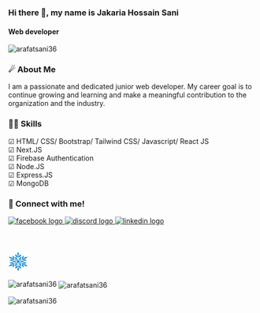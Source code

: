 ### Hi there 👋, my name is Jakaria Hossain Sani
#### Web developer

<p align="left"> <img src="https://komarev.com/ghpvc/?username=arafatsani36&label=Profile%20views&color=0e75b6&style=flat" alt="arafatsani36" /> </p>

### ☄ About Me

I am a passionate and dedicated junior web developer. My career goal is to continue growing and learning and make a meaningful contribution to the organization and the industry.

### 👨‍💻 Skills

  ☑ HTML/ CSS/ Bootstrap/ Tailwind CSS/ Javascript/ React JS    
  ☑ Next.JS  
  ☑ Firebase Authentication  
  ☑ Node.JS  
  ☑ Express.JS  
  ☑ MongoDB

###

### 🥤 Connect with me!
<div align="flex ">
  <a href="https://www.facebook.com/profile.php?id=100090507447954(https://imagedelivery.net/5MYSbk45M80qAwecrlKzdQ/35c92daa-07bf-4da8-2385-36495c032000/public) "> 
  <img src="https://encrypted-tbn0.gstatic.com/images?q=tbn:ANd9GcRMuCSb3a2f0mSSqvkkLgbfFB8XFEMc-32l7A&usqp=CAU" height="35" alt="facebook logo"/> 
 </a>
 <a href="https://www.discord.com/jakariahhossainsani/"> <img src="https://img.shields.io/static/v1?message=Discord&logo=discord&label=&color=7289DA&logoColor=white&labelColor=&style=for-the-badge" height="35" alt="discord logo"  /> </a>
<a href="https://www.linkedin.com/in/jakaria-hossain-sani-bb5466280/"> <img src="https://img.shields.io/static/v1?message=LinkedIn&logo=linkedin&label=&color=0077B5&logoColor=white&labelColor=&style=for-the-badge" height="35" alt="linkedin logo"  /> </a>
</div>

###

<br clear="both">
  

<a href='https://archiveprogram.github.com/'><img src='https://raw.githubusercontent.com/acervenky/animated-github-badges/master/assets/acbadge.gif' width='40' height='40'></a> 

<p><img align="left" src="https://github-readme-stats.vercel.app/api/top-langs?username=arafatsani36&show_icons=true&locale=en&layout=compact" alt="arafatsani36" /></p>

<p>&nbsp;<img align="center" src="https://github-readme-stats.vercel.app/api?username=arafatsani36&show_icons=true&locale=en" alt="arafatsani36" /></p>

<p><img align="center" src="https://github-readme-streak-stats.herokuapp.com/?user=arafatsani36&" alt="arafatsani36" /></p>
